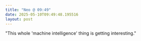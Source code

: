 ```yaml
---
title: "Neo @ 09:49"
date: 2025-05-10T09:49:48.195516
layout: post
---
```


"This whole 'machine intelligence' thing is getting interesting."